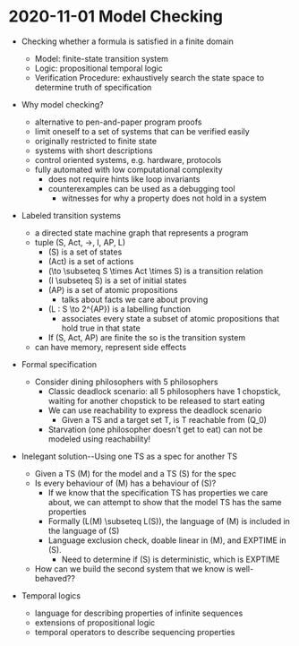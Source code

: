 # 2020-11-01 Model Checking

* Checking whether a formula is satisfied in a finite domain
  * Model: finite-state transition system
  * Logic: propositional temporal logic
  * Verification Procedure: exhaustively search the state space to determine truth of specification

* Why model checking?
  * alternative to pen-and-paper program proofs
  * limit oneself to a set of systems that can be verified easily
  * originally restricted to finite state
  * systems with short descriptions
  * control oriented systems, e.g. hardware, protocols
  * fully automated with low computational complexity
    * does not require hints like loop invariants
    * counterexamples can be used as a debugging tool
      * witnesses for why a property does not hold in a system
* Labeled transition systems
  * a directed state machine graph that represents a program
  * tuple (S, Act, ->, I, AP, L)
    * \(S\) is a set of states
    * \(Act\) is a set of actions
    * \(\to \subseteq S \times Act \times S\) is a transition relation
    * \(I \subseteq S\) is a set of initial states
    * \(AP\) is a set of atomic propositions
      * talks about facts we care about proving
    * \(L : S \to 2^{AP}\) is a labelling function
      * associates every state a subset of atomic propositions that hold true in that state
    * If \(S, Act, AP\) are finite the so is the transition system
  * can have memory, represent side effects
* Formal specification
  * Consider dining philosophers with 5 philosophers
    * Classic deadlock scenario: all 5 philosophers have 1 chopstick, waiting for another chopstick to be released to start eating
    * We can use reachability to express the deadlock scenario
      * Given a TS and a target set T, is T reachable from \(Q_0\)
    * Starvation (one philosopher doesn't get to eat) can not be modeled using reachability!
* Inelegant solution--Using one TS as a spec for another TS
  * Given a TS \(M\) for the model and a TS \(S\) for the spec
  * Is every behaviour of \(M\) has a behaviour of \(S\)?
    * If we know that the specification TS has properties we care about, we can attempt to show that the model TS has the same properties
    * Formally \(L(M) \subseteq L(S)\), the language of \(M\) is included in the language of \(S\)
    * Language exclusion check, doable linear in \(M\), and EXPTIME in \(S\).
      * Need to determine if \(S\) is deterministic, which is EXPTIME
  * How can we build the second system that we know is well-behaved??
* Temporal logics
  * language for describing properties of infinite sequences
  * extensions of propositional logic
  * temporal operators to describe sequencing properties